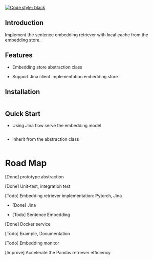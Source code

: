 [![Code style: black](https://img.shields.io/badge/code%20style-black-000000.svg)](https://github.com/psf/black)

## Introduction

Implement the sentence embedding retriever with local cache from the embedding store.

## Features

* Embedding store abstraction class

* Support Jina client implementation embedding store

## Installation

```bash
```

## Quick Start

* Using Jina flow serve the embedding model

```python
```

* Inherit from the abstraction class

```python
```

# Road Map

[Done] prototype abstraction

[Done] Unit-test, integration test

[Todo] Embedding retriever implementation: Pytorch, Jina

* [Done] Jina

* [Todo] Sentence Embedding

[Done] Docker service

[Todo] Example, Documentation

[Todo] Embedding monitor

[Improve] Accelerate the Pandas retriever efficiency
